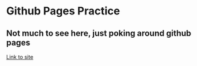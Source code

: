 # Github Pages Practice

## Not much to see here, just poking around github pages

[Link to site](https://costeldr.github.io/site/)
